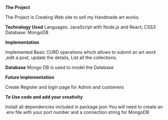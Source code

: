 **The Project**

The Project is Creating Web site to sell my Handmade art works.

**Technology Used**
Languages: JavaScript with Node.js and React; CSS3 Database: MongoDB

**Implementation**

Implemented Basic CURD operations which allows to submit an art work ,edit a post, update the details, List all the collections.

**Database**
Mongo DB is used to model the Database


**Future Implementation**

Create Register and login page for Admin and customers


**To Use code and add your creativity**

Install all dependencies included in package.json
You will need to create an .env file with your port number and a connection string for MongoDB